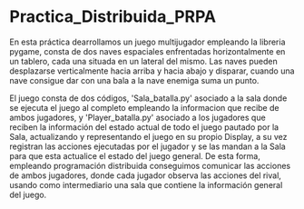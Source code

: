 # Practica_Distribuida_PRPA
En esta práctica dearrollamos un juego multijugador empleando la libreria pygame, consta de dos naves espaciales enfrentadas horizontalmente en un tablero, cada una situada en un lateral del mismo. Las naves pueden desplazarse verticalmente hacia arriba y hacia abajo y disparar, cuando una nave consigue dar con una bala a la nave enemiga suma un punto.   

El juego consta de dos códigos, 'Sala_batalla.py' asociado a la sala donde se ejecuta el juego al completo empleando la informacion que recibe de ambos jugadores, y 'Player_batalla.py' asociado a los jugadores que reciben la información del estado actual de todo el juego pautado por la Sala, actualizando y representando el juego en su propio Display, a su vez registran las acciones ejecutadas por el jugador y se las mandan a la Sala para que esta actualice el estado del juego general. De esta forma, empleando programación distribuida conseguimos comunicar las acciones de ambos jugadores, donde cada jugador observa las acciones del rival, usando como intermediario una sala que contiene la información general del juego.
